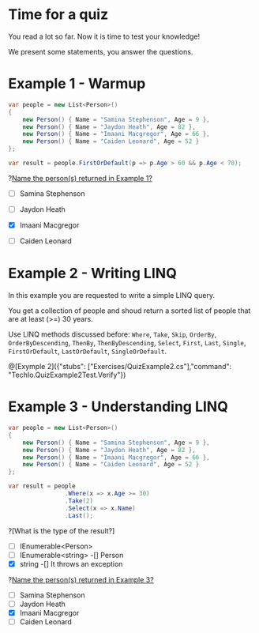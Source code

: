 # Time for a quiz

You read a lot so far.
Now it is time to test your knowledge!

We present some statements, you answer the questions.

# Example 1 - Warmup

```c#
var people = new List<Person>()
{
    new Person() { Name = "Samina Stephenson", Age = 9 },
    new Person() { Name = "Jaydon Heath", Age = 82 },
    new Person() { Name = "Imaani Macgregor", Age = 66 },
    new Person() { Name = "Caiden Leonard", Age = 52 }
};

var result = people.FirstOrDefault(p => p.Age > 60 && p.Age < 70);
```

?[Name the person(s) returned in Example 1?](multiple)
-[ ] Samina Stephenson
-[ ] Jaydon Heath
-[x] Imaani Macgregor
-[ ] Caiden Leonard



# Example 2 - Writing LINQ

In this example you are requested to write a simple LINQ query.

You get a collection of people and shoud return a sorted list of people that are at least (>=) 30 years.

Use LINQ methods discussed before: `Where`, `Take`, `Skip`, `OrderBy`, `OrderByDescending`, `ThenBy`, `ThenByDescending`, `Select`, `First`, `Last`, `Single`, `FirstOrDefault`, `LastOrDefault`, `SingleOrDefault`.


@[Exymple 2]({"stubs": ["Exercises/QuizExample2.cs"],"command": "TechIo.QuizExample2Test.Verify"})



# Example 3 - Understanding LINQ

```c#
var people = new List<Person>()
{
    new Person() { Name = "Samina Stephenson", Age = 9 },
    new Person() { Name = "Jaydon Heath", Age = 82 },
    new Person() { Name = "Imaani Macgregor", Age = 66 },
    new Person() { Name = "Caiden Leonard", Age = 52 }
};

var result = people
                .Where(x => x.Age >= 30)
                .Take(2)
                .Select(x => x.Name)
                .Last();
```

?[What is the type of the result?]
-[ ] IEnumerable&lt;Person&gt;
-[ ] IEnumerable&lt;string&gt;
-[] Person
-[x] string
-[] It throws an exception

?[Name the person(s) returned in Example 3?](multiple)
-[ ] Samina Stephenson
-[ ] Jaydon Heath
-[x] Imaani Macgregor
-[ ] Caiden Leonard